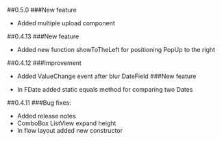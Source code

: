 ##0.5.0
###New feature

- Added multiple upload component

##0.4.13
###New feature

- Added new function showToTheLeft for positioning PopUp to the right 

##0.4.12
###Improvement

- Added ValueChange event after blur DateField
###New feature

- In FDate added static equals method for comparing two Dates 

##0.4.11
###Bug fixes:

- Added release notes
- ComboBox ListView expand height
- In flow layout added new constructor